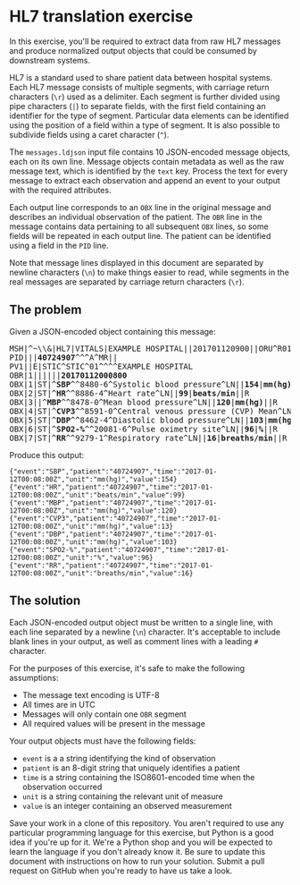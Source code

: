 # HL7 translation exercise

In this exercise, you'll be required to extract data from raw HL7 messages and produce normalized output objects that could be consumed by downstream systems.

HL7 is a standard used to share patient data between hospital systems. Each HL7 message consists of multiple segments, with carriage return characters (`\r`) used as a delimiter. Each segment is further divided using pipe characters (`|`) to separate fields, with the first field containing an identifier for the type of segment. Particular data elements can be identified using the position of a field within a type of segment. It is also possible to subdivide fields using a caret character (`^`).

The `messages.ldjson` input file contains 10 JSON-encoded message objects, each on its own line. Message objects contain metadata as well as the raw message text, which is identified by the `text` key. Process the text for every message to extract each observation and append an event to your output with the required attributes.

Each output line corresponds to an `OBX` line in the original message and describes an individual observation of the patient. The `OBR` line in the message contains data pertaining to all subsequent `OBX` lines, so some fields will be repeated in each output line. The patient can be identified using a field in the `PID` line.

Note that message lines displayed in this document are separated by newline characters (`\n`) to make things easier to read, while segments in the real messages are separated by carriage return characters (`\r`).


## The problem

Given a JSON-encoded object containing this message:

<pre>MSH|^~\\&|HL7|VITALS|EXAMPLE HOSPITAL||201701120900||ORU^R01|53b3cd1ea11b448ebf99656f637e54e3|P|2.3||||||UNICODE UTF-8
PID|||<strong>40724907</strong>^^^A^MR||
PV1||E|STIC^STIC^01^^^^EXAMPLE HOSPITAL
OBR|1||||||<strong>20170112000800</strong>
OBX|1|ST|^<strong>SBP</strong>^^8480-6^Systolic blood pressure^LN||<strong>154</strong>|<strong>mm(hg)</strong>||R
OBX|2|ST|^<strong>HR</strong>^^8886-4^Heart rate^LN||<strong>99</strong>|<strong>beats/min</strong>||R
OBX|3||^<strong>MBP</strong>^^8478-0^Mean blood pressure^LN||<strong>120</strong>|<strong>mm(hg)</strong>||R
OBX|4|ST|^<strong>CVP3</strong>^^8591-0^Central venous pressure (CVP) Mean^LN||<strong>13</strong>|<strong>mm(hg)</strong>||R
OBX|5|ST|^<strong>DBP</strong>^^8462-4^Diastolic blood pressure^LN||<strong>103</strong>|<strong>mm(hg)</strong>||R
OBX|6|ST|^<strong>SPO2-%</strong>^^20081-6^Pulse oximetry site^LN||<strong>96</strong>|<strong>%</strong>||R
OBX|7|ST|^<strong>RR</strong>^^9279-1^Respiratory rate^LN||<strong>16</strong>|<strong>breaths/min</strong>||R</pre>

Produce this output:

    {"event":"SBP","patient":"40724907","time":"2017-01-12T00:08:00Z","unit":"mm(hg)","value":154}
    {"event":"HR","patient":"40724907","time":"2017-01-12T00:08:00Z","unit":"beats/min","value":99}
    {"event":"MBP","patient":"40724907","time":"2017-01-12T00:08:00Z","unit":"mm(hg)","value":120}
    {"event":"CVP3","patient":"40724907","time":"2017-01-12T00:08:00Z","unit":"mm(hg)","value":13}
    {"event":"DBP","patient":"40724907","time":"2017-01-12T00:08:00Z","unit":"mm(hg)","value":103}
    {"event":"SPO2-%","patient":"40724907","time":"2017-01-12T00:08:00Z","unit":"%","value":96}
    {"event":"RR","patient":"40724907","time":"2017-01-12T00:08:00Z","unit":"breaths/min","value":16}


## The solution

Each JSON-encoded output object must be written to a single line, with each line separated by a newline (`\n`) character. It's acceptable to include blank lines in your output, as well as comment lines with a leading `#` character.

For the purposes of this exercise, it's safe to make the following assumptions:

  * The message text encoding is UTF-8
  * All times are in UTC
  * Messages will only contain one `OBR` segment
  * All required values will be present in the message

Your output objects must have the following fields:

  * `event` is a a string identifying the kind of observation
  * `patient` is an 8-digit string that uniquely identifies a patient
  * `time` is a string containing the ISO8601-encoded time when the observation occurred
  * `unit` is a string containing the relevant unit of measure
  * `value` is an integer containing an observed measurement

Save your work in a clone of this repository. You aren't required to use any particular programming language for this exercise, but Python is a good idea if you're up for it. We're a Python shop and you will be expected to learn the language if you don't already know it. Be sure to update this document with instructions on how to run your solution. Submit a pull request on GitHub when you're ready to have us take a look.
